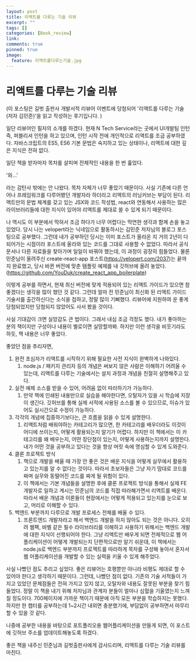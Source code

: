 ```yaml
---
layout: post
title: 리액트를 다루는 기술 리뷰
excerpt: ""
tags: []
categories: [Book_review]
link:
comments: true
pinned: true
image:
  feature: 리액트를다루는기술.jpg
---
```


# 리액트를 다루는 기술 리뷰

(이 포스팅은 길벗 출판사 개발서적 리뷰어 이벤트에 당첨되어 '리액트를 다루는 기술(저자 김민준)'을 읽고 작성하는 후기입니다. )



일단 리뷰어인 필자의 소개를 하겠다. 현재  N Tech Service라는 곳에서 UI개발팀 인턴 즉, 퍼블리셔 인턴을 하고 있으며, 인턴 시작 전에 개인적으로 리액트를 조금 공부하였다. 자바스크립트의 ES5, ES6 기본 문법은 숙지하고 있는 상태이나, 리액트에 대한 깊은 지식은 전혀 없다.

일단 책을 받자마자 목차를 살피며 전체적인 내용을 한 번 훑었다.

'와…'

라는 감탄사 밖에는 안 나왔다. 목차 자체가 너무 좋았기 때문이다. 사실 기존에 다른 언어나 프레임워크를 다루어봤던 개발자라 하더라고 리액트의 러닝커브는 부담이 된다. 리액트만의 문법 체계를 갖고 있는 JSX와 코드 작성법, react와 연동해서 사용하는 많은 라이브러리들에 대한 지식이 있어야 리액트를 제대로 쓸 수 있게 되기 때문이다.

나 역시도 이 부분에서 막혀서 조금 하다가 너무 어렵다는 막연한 생각과 함께 손을 놓고 있었다. 당시 나는 velopert라는 닉네임으로 활동하시는 김민준 저자님의 블로그 포스팅으로 공부했다. 그런데 내가 공부하던 당시는 이미 포스트가 올라온 지 거의 2년이 다 되어가는 시점이라 포스트에 올라와 있는 코드를 그대로 사용할 수 없었다. 따라서 공식문서나 다른 자료들을 찾아가며 일일이 바꿔야 했는데, 이 과정이 굉장히 힘들었다. 물론 민준님이 올려주신 create-react-app 포스트(https://velopert.com/2037)는 끝까지 완료했고, 당시 바뀐 버전에 맞춘 템플릿 예제를 내 깃허브에 올려 놓았다. (https://github.com/YouDuk/create_react_app_boilerplate) 

이렇게 공부를 하면서, 현재 최신 버전에 맞게 적용되어 있는 리액트 가이드가 있으면 참 좋겠다는 생각을 많이 했던 것 같다. 그런데 얼마 전 민준님이 최신화 된 리액트 가이드 기술서를 출간하신다는 소식을 접하고, 정말 많이 기뻐했다. 리뷰어에 지원하여 운 좋게 당첨되었지만 당첨되지 않았어도 사서 봤을 것이다.

사실 기대감이 크면 실망감도 큰 법이다. 그래서 내심 조금 걱정도 했다. 내가 좋아하는 분의 책이지만 구성이나 내용이 별로이면 실망할까봐. 하지만 이런 생각을 비웃기라도 하듯, 책 내용은 너무 좋았다.

좋았던 점을 추리자면,

1. 완전 초심자가 리액트를 시작하기 위해 필요한 사전 지식이 완벽하게 나와있다.
   1. node.js / 패키지 관리자 등의 개념은 써보지 않은 사람은 이해하기 어려울 수 있는데, 리액트를 다루는 기술에서는 설치 과정과 개념을 친절히 설명해주고 있다.
2. 실전 예제 소스를 받을 수 있어, 어려움 없이 따라하기가 가능하다.
   1. 만약 책에 인쇄된 내용만으로 실습을 해야한다면, 오탈자가 있을 시 학습에 지장이 생긴다. 깃허브를 통해 실제 서적에 사용된 소스를 볼 수 있으므로, 이슈가 있어도 실시간으로 수정이 가능하다.
3. 각각의 개념에 집중하기보다는, 큰 흐름을 읽을 수 있게 설명한다.
   1. 리액트처럼 배워야하는 카테고리가 많으면, 한 카테고리를 배우더라도 이것이 어디에 쓰이는지, 어떻게 활용되는지 알기가 어렵다. 하지만 이 책에서는 이 카테고리를 왜 배우는지, 어떤 장단점이 있는지, 어떻게 사용하는지까지 설명한다. 내가 어떤 것을 공부하고 있다는 것을 항상 머릿 속에 명심할 수 있게 도와준다.
4. 클론 프로젝트 방식
   1. 책으로 개발을 배울 때 가장 안 좋은 것은 배운 지식을 어떻게 실무에서 활용하고 있는지를 알 수 없다는 것이다. 따라서 초보자들은 그냥 자기 맘대로 코드를 짜며 실무와 동떨어진 코드를 짜게 될 위험이 있다.
   2. 이 책에서는 기본 개념들을 설명한 후에 클론 프로젝트 방식을 통해서 실제 FE개발자로 일하고 계시는 민준님의 코드를 직접 따라해가면서 리액트를 배운다. 따라서 배운 개념과 이론들이 현장에서는 어떻게 적용되고 있는지를 눈으로 보고, 머리로 이해할 수 있다.
5. 백엔드 부분까지 다루므로 개발 프로세스 전체를 배울 수 있다.
   1. 프론트엔드 개발자라고 해서 백엔드 개발을 하지 않아도 되는 것은 아니다. 오히려 웹팩, 바벨 같은 필수 라이브러리를 이해하고 사용하기 위해서는 백엔드 개발에 대한 지식이 선행되어야 한다. 그냥 리액트만 배우게 되면 전체적으로 웹 어플리케이션이 어떻게 개발되는지 단편적으로만 알기 쉬운데, 이 책에서는 node.js로 백엔드 부분까지 프로젝트를 따라하게 목차를 구성해 놓아서 혼자서 웹 어플리케이션을 개발할 수 있는 실력을 키울 수 있게 해주었다.



사실 나빴던 점도 추리고 싶었다. 좋은 리뷰어는 호평뿐만 아니라 비평도 제대로 할 수 있어야 한다고 생각하기 때문이다. 그런데, 나빴던 점이 없다. 기존의 기술 서적들이 가지고 있었던 문제점들은 전혀 가지고 있지 않고, 오탈자와 내용도 잘못된 부분을 찾기 힘들었다. 정말 이 책을 내기 위해 저자님과 관계자 분들이 얼마나 심혈을 기울였는지 느껴질 정도이다. 700페이지에 가까운 책이기 때문에 아직 모든 부분을 학습하지는 못했다. 하지만 한 챕터를 공부하는데 1~2시간 내외면 충분했기에, 부담없이 공부하면서 마무리 할  수 있을 것 같다.

나중에 공부한 내용을 바탕으로 포트폴리오용 웹어플리케이션을 만들게 되면, 이 포스트에 깃허브 주소를 업데이트해놓도록 하겠다.

좋은 책을 내주신 민준님과 길벗출판사에게 감사드리며, 리액트를 다루는 기술 리뷰를 마친다.